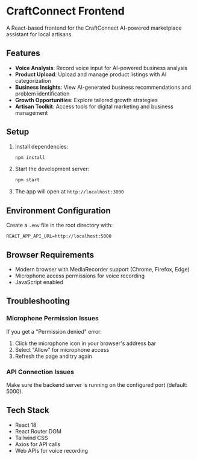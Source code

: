 # CraftConnect Frontend

A React-based frontend for the CraftConnect AI-powered marketplace assistant for local artisans.

## Features

- **Voice Analysis**: Record voice input for AI-powered business analysis
- **Product Upload**: Upload and manage product listings with AI categorization
- **Business Insights**: View AI-generated business recommendations and problem identification
- **Growth Opportunities**: Explore tailored growth strategies
- **Artisan Toolkit**: Access tools for digital marketing and business management

## Setup

1. Install dependencies:
   ```bash
   npm install
   ```

2. Start the development server:
   ```bash
   npm start
   ```

3. The app will open at `http://localhost:3000`

## Environment Configuration

Create a `.env` file in the root directory with:
```
REACT_APP_API_URL=http://localhost:5000
```

## Browser Requirements

- Modern browser with MediaRecorder support (Chrome, Firefox, Edge)
- Microphone access permissions for voice recording
- JavaScript enabled

## Troubleshooting

### Microphone Permission Issues
If you get a "Permission denied" error:
1. Click the microphone icon in your browser's address bar
2. Select "Allow" for microphone access
3. Refresh the page and try again

### API Connection Issues
Make sure the backend server is running on the configured port (default: 5000).

## Tech Stack

- React 18
- React Router DOM
- Tailwind CSS
- Axios for API calls
- Web APIs for voice recording
